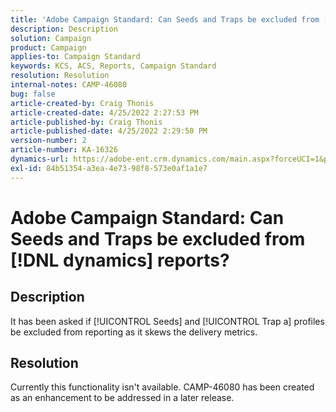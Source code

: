 ```yaml
---
title: 'Adobe Campaign Standard: Can Seeds and Traps be excluded from [!DNL dynamics] reports?'
description: Description
solution: Campaign
product: Campaign
applies-to: Campaign Standard
keywords: KCS, ACS, Reports, Campaign Standard
resolution: Resolution
internal-notes: CAMP-46080
bug: false
article-created-by: Craig Thonis
article-created-date: 4/25/2022 2:27:53 PM
article-published-by: Craig Thonis
article-published-date: 4/25/2022 2:29:50 PM
version-number: 2
article-number: KA-16326
dynamics-url: https://adobe-ent.crm.dynamics.com/main.aspx?forceUCI=1&pagetype=entityrecord&etn=knowledgearticle&id=1a050fe1-a3c4-ec11-a7b6-0022480a1ec2
exl-id: 84b51354-a3ea-4e73-98f8-573e0af1a1e7
---
```

# Adobe Campaign Standard: Can Seeds and Traps be excluded from [!DNL dynamics] reports?

## Description


It has been asked if [!UICONTROL Seeds] and [!UICONTROL Trap a] profiles be excluded from reporting as it skews the delivery metrics.


## Resolution


Currently this functionality isn't available. CAMP-46080 has been created as an enhancement to be addressed in a later release.
